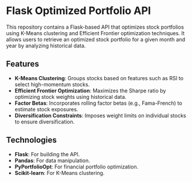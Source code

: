 # Flask Optimized Portfolio API

This repository contains a Flask-based API that optimizes stock portfolios using K-Means clustering and Efficient Frontier optimization techniques. It allows users to retrieve an optimized stock portfolio for a given month and year by analyzing historical data.

## Features
- **K-Means Clustering**: Groups stocks based on features such as RSI to select high-momentum stocks.
- **Efficient Frontier Optimization**: Maximizes the Sharpe ratio by optimizing stock weights using historical data.
- **Factor Betas**: Incorporates rolling factor betas (e.g., Fama-French) to estimate stock exposures.
- **Diversification Constraints**: Imposes weight limits on individual stocks to ensure diversification.

## Technologies
- **Flask**: For building the API.
- **Pandas**: For data manipulation.
- **PyPortfolioOpt**: For financial portfolio optimization.
- **Scikit-learn**: For K-Means clustering.

